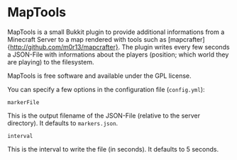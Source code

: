 # MapTools #

MapTools is a small Bukkit plugin to provide additional informations from a
Minecraft Server to a map rendered with tools such as
[mapcrafter]{http://github.com/m0r13/mapcrafter}. The plugin writes every few
seconds a JSON-File with informations about the players (position; which world
they are playing) to the filesystem.

MapTools is free software and available under the GPL license.

You can specify a few options in the configuration file (`config.yml`):

`markerFile`

This is the output filename of the JSON-File (relative to the server
directory). It defaults to `markers.json`.

`interval`

This is the interval to write the file (in seconds). It defaults to 5 seconds.
